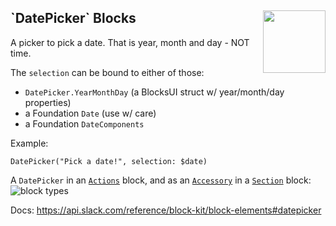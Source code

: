 <h2>`DatePicker` Blocks
  <img src="https://zeezide.com/img/blocksui/SwiftBlocksUIIcon256.png"
       align="right" width="100" height="100" />
</h2>

A picker to pick a date. That is year, month and day - NOT time.

The `selection` can be bound to either of those:
- `DatePicker.YearMonthDay` (a BlocksUI struct w/ year/month/day properties)
- a Foundation `Date` (use w/ care)
- a Foundation `DateComponents`

Example:
```
DatePicker("Pick a date!", selection: $date)
```

A `DatePicker` in an [`Actions`](../TopLevel/Actions.md) block,
and as an [`Accessory`](Accessory.md) in a
[`Section`](../TopLevel/Section.md) block:
![block types](https://zeezide.de/img/blocksui/BlockTypes-Annotated.png)

Docs: https://api.slack.com/reference/block-kit/block-elements#datepicker
